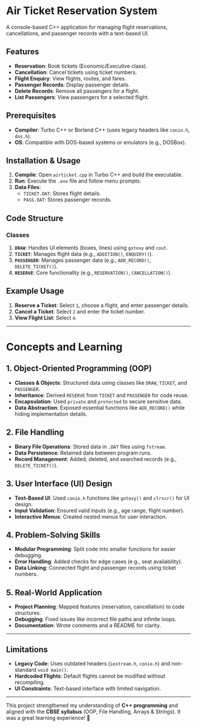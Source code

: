 # Air Ticket Reservation System

A console-based C++ application for managing flight reservations, cancellations, and passenger records with a text-based UI.

## Features

- **Reservation**: Book tickets (Economic/Executive class).
- **Cancellation**: Cancel tickets using ticket numbers.
- **Flight Enquiry**: View flights, routes, and fares.
- **Passenger Records**: Display passenger details.
- **Delete Records**: Remove all passengers for a flight.
- **List Passengers**: View passengers for a selected flight.

## Prerequisites

- **Compiler**: Turbo C++ or Borland C++ (uses legacy headers like `conio.h`, `dos.h`).
- **OS**: Compatible with DOS-based systems or emulators (e.g., DOSBox).

## Installation & Usage

1. **Compile**: Open `airticket.cpp` in Turbo C++ and build the executable.
2. **Run**: Execute the `.exe` file and follow menu prompts.
3. **Data Files**:
   - `TICKET.DAT`: Stores flight details.
   - `PASS.DAT`: Stores passenger records.

## Code Structure

### Classes

1. **`DRAW`**: Handles UI elements (boxes, lines) using `gotoxy` and `cout`.
2. **`TICKET`**: Manages flight data (e.g., `ADDITION()`, `ENQUIRY()`).
3. **`PASSENGER`**: Manages passenger data (e.g., `ADD_RECORD()`, `DELETE_TICKET()`).
4. **`RESERVE`**: Core functionality (e.g., `RESERVATION()`, `CANCELLATION()`).

## Example Usage

1. **Reserve a Ticket**: Select `1`, choose a flight, and enter passenger details.
2. **Cancel a Ticket**: Select `2` and enter the ticket number.
3. **View Flight List**: Select `4`.

---

# Concepts and Learning

## **1. Object-Oriented Programming (OOP)**  
- **Classes & Objects**: Structured data using classes like `DRAW`, `TICKET`, and `PASSENGER`.  
- **Inheritance**: Derived `RESERVE` from `TICKET` and `PASSENGER` for code reuse.  
- **Encapsulation**: Used `private` and `protected` to secure sensitive data.  
- **Data Abstraction**: Exposed essential functions like `ADD_RECORD()` while hiding implementation details.  

## **2. File Handling**  
- **Binary File Operations**: Stored data in `.DAT` files using `fstream`.  
- **Data Persistence**: Retained data between program runs.  
- **Record Management**: Added, deleted, and searched records (e.g., `DELETE_TICKET()`).  

## **3. User Interface (UI) Design**  
- **Text-Based UI**: Used `conio.h` functions like `gotoxy()` and `clrscr()` for UI design.  
- **Input Validation**: Ensured valid inputs (e.g., age range, flight number).  
- **Interactive Menus**: Created nested menus for user interaction.  

## **4. Problem-Solving Skills**  
- **Modular Programming**: Split code into smaller functions for easier debugging.  
- **Error Handling**: Added checks for edge cases (e.g., seat availability).  
- **Data Linking**: Connected flight and passenger records using ticket numbers.  

## **5. Real-World Application**  
- **Project Planning**: Mapped features (reservation, cancellation) to code structures.  
- **Debugging**: Fixed issues like incorrect file paths and infinite loops.  
- **Documentation**: Wrote comments and a README for clarity.  

---

## Limitations

- **Legacy Code**: Uses outdated headers (`iostream.h`, `conio.h`) and non-standard `void main()`.
- **Hardcoded Flights**: Default flights cannot be modified without recompiling.
- **UI Constraints**: Text-based interface with limited navigation.

---

This project strengthened my understanding of **C++ programming** and aligned with the **CBSE syllabus** (OOP, File Handling, Arrays & Strings). It was a great learning experience! 🚀  
